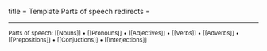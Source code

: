 title = Template:Parts of speech
redirects =
>>>>

***
<small class="sans-serif">Parts of speech: [[Nouns]] • [[Pronouns]] • [[Adjectives]] • [[Verbs]] • [[Adverbs]] • [[Prepositions]] • [[Conjuctions]] • [[Interjections]]</small>